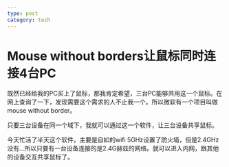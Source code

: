 ```yaml
---
type: post
category: tech
---
```

# Mouse without borders让鼠标同时连接4台PC

既然已经给我的PC买上了鼠标，那我肯定希望，三台PC能够共用这一个鼠标。在网上查询了一下，发现需要这个需求的人不止我一个。所以微软有一个项目叫做mouse without border。

只要三台设备在同一个域下，我就可以通过这一个软件，让三台设备共享鼠标。

今天忙活了半天这个软件，主要是自如的wifi 5GHz设置了防火墙，但是2.4GHz没有...所以只要有一台设备连接的是2.4G赫兹的网络。就可以进入内网，跟其他的设备交互共享鼠标了。